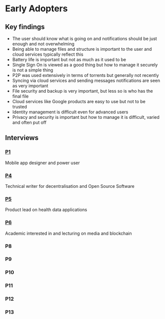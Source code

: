 
# Early Adopters

## Key findings

* The user should know what is going on and notifications should be just enough and not overwhelming
* Being able to manage files and structure is important to the user and cloud services typically reflect this
* Battery life is important but not as much as it used to be
* Single Sign On is viewed as a good thing but how to manage it securely is not a simple thing
* P2P was used extensively in terms of torrents but generally not recently
* Syncing via cloud services and sending messages notifications are seen as very important
* File security and backup is very important, but less so is who has the final file
* Cloud services like Google products are easy to use but not to be trusted
* Identity management is difficult even for advanced users
* Privacy and security is important but how to manage it is difficult, varied and often put off

## Interviews

### [P1][1]

Mobile app designer and power user

### [P4][2]

Technical writer for decentralisation and Open Source Software

### [P5][3]

Product lead on health data applications

### [P6][4]

Academic interested in and lecturing on media and blockchain

### P8



### P9

### P10

### P11

### P12

### P13

[1]:	p1.md
[2]:	p4.md
[3]:	p5.md
[4]:	p6.md